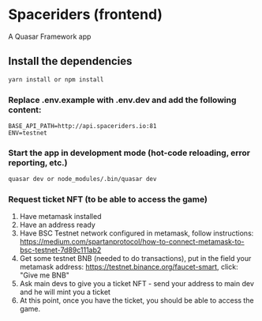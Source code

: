 # Spaceriders (frontend)

A Quasar Framework app

## Install the dependencies
```bash
yarn install or npm install
```

### Replace .env.example with .env.dev and add the following content:
```
BASE_API_PATH=http://api.spaceriders.io:81
ENV=testnet
```

### Start the app in development mode (hot-code reloading, error reporting, etc.)
```bash
quasar dev or node_modules/.bin/quasar dev
```

### Request ticket NFT (to be able to access the game)
1. Have metamask installed
2. Have an address ready
3. Have BSC Testnet network configured in metamask, follow instructions: https://medium.com/spartanprotocol/how-to-connect-metamask-to-bsc-testnet-7d89c111ab2
4. Get some testnet BNB (needed to do transactions), put in the field your metamask address: https://testnet.binance.org/faucet-smart, click: "Give me BNB"
5. Ask main devs to give you a ticket NFT - send your address to main dev and he will mint you a ticket
6. At this point, once you have the ticket, you should be able to access the game.



